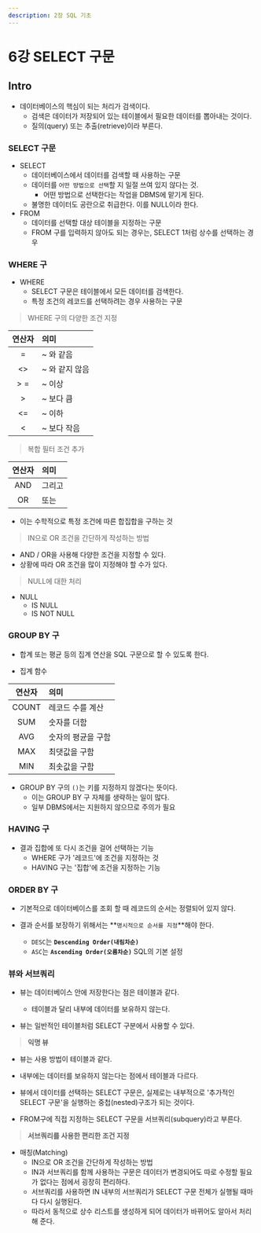 ```yaml
---
description: 2장 SQL 기초
---
```


# 6강 SELECT 구문

## Intro

- 데이터베이스의 핵심이 되는 처리가 검색이다.
	- 검색은 데이터가 저장되어 있는 테이블에서 필요한 데이터를 뽑아내는 것이다.
	- 질의(query) 또는 추출(retrieve)이라 부른다.

### SELECT 구문

- SELECT
	- 데이터베이스에서 데이터를 검색할 때 사용하는 구문
	- 데이터를 `어떤 방법으로 선택`할 지 일절 쓰여 있지 않다는 것.
		- 어떤 방법으로 선택한다는 작업을 DBMS에 맡기게 된다.
	- 불명한 데이터도 공란으로 취급한다. 이를 NULL이라 한다.
- FROM
	- 데이터를 선택할 대상 테이블을 지정하는 구문
	- FROM 구를 입력하지 않아도 되는 경우는, SELECT 1처럼 상수를 선택하는 경우

### WHERE 구

- WHERE
	- SELECT 구문은 테이블에서 모든 데이터를 검색한다.
	- 특정 조건의 레코드를 선택하려는 경우 사용하는 구문

> WHERE 구의 다양한 조건 지정

|연산자|의미|
|:---:|:---|
|=| ~ 와 같음 |
|<>| ~ 와 같지 않음 |
|> =| ~ 이상 |
|>| ~ 보다 큼 |
|<=| ~ 이하 |
|<| ~ 보다 작음 |

> 복합 필터 조건 추가

|연산자|의미|
|:---:|:---|
|AND| 그리고 |
|OR| 또는 |

- 이는 수학적으로 특정 조건에 따른 합집합을 구하는 것

> IN으로 OR 조건을 간단하게 작성하는 방법

- AND / OR을 사용해 다양한 조건을 지정할 수 있다.
- 상황에 따라 OR 조건을 많이 지정해야 할 수가 있다.

> NULL에 대한 처리

- NULL
	- IS NULL
	- IS NOT NULL

### GROUP BY 구

- 합계 또는 평균 등의 집계 연산을 SQL 구문으로 할 수 있도록 한다.

- 집계 함수

|연산자|의미|
|:---:|:---|
|COUNT|레코드 수를 계산|
|SUM|숫자를 더함|
|AVG|숫자의 평균을 구함|
|MAX|최댓값을 구함|
|MIN|최솟값을 구함|

- GROUP BY 구의 `()`는 키를 지정하지 않겠다는 뜻이다.
	- 이는 GROUP BY 구 자체를 생략하는 일이 많다.
	- 일부 DBMS에서는 지원하지 않으므로 주의가 필요

### HAVING 구

- 결과 집합에 또 다시 조건을 걸어 선택하는 기능
	- WHERE 구가 '레코드'에 조건을 지정하는 것
	- HAVING 구는 '집합'에 조건을 지정하는 기능

### ORDER BY 구

- 기본적으로 데이터베이스를 조회 할 때 레코드의 순서는 정렬되어 있지 않다.

- 결과 순서를 보장하기 위해서는 **`명시적으로 순서를 지정`**해야 한다.
	- `DESC`는 **`Descending Order(내림차순)`**
	- `ASC`는 **`Ascending Order(오름차순)`** SQL의 기본 설정

### 뷰와 서브쿼리

- 뷰는 데이터베이스 안에 저장한다는 점은 테이블과 같다.
	- 테이블과 달리 내부에 데이터를 보유하지 않는다.

- 뷰는 일반적인 테이블처럼 SELECT 구분에서 사용할 수 있다.

> **익명 뷰**

- 뷰는 사용 방법이 테이블과 같다.
- 내부에는 데이터를 보유하지 않는다는 점에서 테이블과 다르다.

- 뷰에서 데이터를 선택하는 SELECT 구문은, 실제로는 내부적으로 '추가적인 SELECT 구문'을 실행하는 중첩(nested)구조가 되는 것이다.

- FROM구에 직접 지정하는 SELECT 구문을 서브쿼리(subquery)라고 부른다.

> **서브쿼리를 사용한 편리한 조건 지정**

- 매칭(Matching)
	- IN으로 OR 조건을 간단하게 작성하는 방법
	- IN과 서브쿼리를 함께 사용하는 구문은 데이터가 변경되어도 따로 수정할 필요가 없다는 점에서 굉장히 편리하다.
	- 서브쿼리를 사용하면 IN 내부의 서브쿼리가 SELECT 구문 전체가 실행될 때마다 다시 실행된다.
	- 따라서 동적으로 상수 리스트를 생성하게 되어 데이터가 바뀌어도 알아서 처리해 준다.

